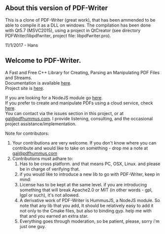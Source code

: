 ## About this version of PDF-Writer

This is a clone of PDF-Writer (great work), that has been ammended to be able to compile it as a DLL on windows.
The compilation has been done with Qt5.7 (MSVC2015), using a project in QtCreator (see directory PDFWriter/libpdfwriter,
project file: libpdfwriter.pro).

11/1/2017 - Hans



## Welcome to PDF-Writer.   

A Fast and Free C++ Library for Creating, Parsing an Manipulating PDF Files and Streams.   
Documentation is available [here](https://github.com/galkahana/PDF-Writer/wiki).   
Project site is [here](http://www.pdfhummus.com).   

If you are looking for a NodeJS module go [here](https://github.com/galkahana/HummusJS).   
If you prefer to create and manipulate PDFs using a cloud service, check [here](http://services.pdfhummus.com).   
You can contact via the issues section in this project, or at [gal@pdfhummus.com](mailto:gal@pdfhummus.com). I provide  listening, consulting, and the occasional project assistance/implementation. 

Note for contributors:

1. Your contributions are very welcome. If you don't know where you can contribute and would like to take on something - drop me a note at gal@pdfhummus.com
2. Contributions must adhare to:
    1. Has to be cross platform. and that means PC, OSX, Linux. and please be in charge of verifying that.
    2. if you would like to introduce a new lib to go with PDF-Writer, keep in mind:
      1. License has to be kept at the same level. if you are introducing something that will break Apache2.0 or MIT (in other words - gpl, lgpl or such), it's not allowed.
      2. A derivative work of PDF-Writer is HummusJS, a NodeJS module. So note that any lib that you add, It should be relatively easy to add it not only to the Cmake files, but also to binding.gyp. help me with that and you earned an extra star.
    3. Everything goes through moderation, so be patient, please, sorry i'm just one guy. 
